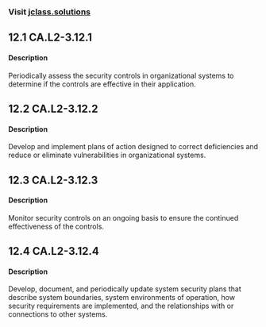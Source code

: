 ### Visit [ jclass.solutions](http://www.jclass.solutions/)
## 12.1 CA.L2-3.12.1

#### Description

Periodically assess the security controls in organizational systems to determine if the controls are effective in their application.

## 12.2 CA.L2-3.12.2

#### Description

Develop and implement plans of action designed to correct deficiencies and reduce or eliminate vulnerabilities in organizational systems.

## 12.3 CA.L2-3.12.3

#### Description

Monitor security controls on an ongoing basis to ensure the continued effectiveness of the controls.

## 12.4 CA.L2-3.12.4

#### Description

Develop, document, and periodically update system security plans that describe system boundaries, system environments of operation, how security requirements are implemented, and the relationships with or connections to other systems.
